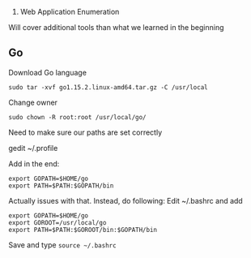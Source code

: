 1. Web Application Enumeration

Will cover additional tools than what we learned in the beginning

## Go
Download Go language

```
sudo tar -xvf go1.15.2.linux-amd64.tar.gz -C /usr/local
```

Change owner
```
sudo chown -R root:root /usr/local/go/
```

Need to make sure our paths are set correctly

gedit ~/.profile

Add in the end:
```
export GOPATH=$HOME/go
export PATH=$PATH:$GOPATH/bin
```

Actually issues with that. Instead, do following:
Edit ~/.bashrc and add
```
export GOPATH=$HOME/go
export GOROOT=/usr/local/go
export PATH=$PATH:$GOROOT/bin:$GOPATH/bin
```
Save and type `source ~/.bashrc`

